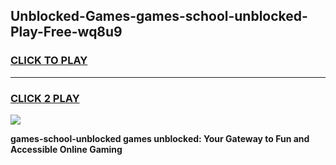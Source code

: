 
## Unblocked-Games-games-school-unblocked-Play-Free-wq8u9
<h3>
<a href="https://premium76.site?title=games-school-unblocked&ref=10A">CLICK TO PLAY</a></h3>
<hr>

<h3>
<a href="https://premium76.site?title=games-school-unblocked&ref=10A">CLICK 2 PLAY</a>
  
</h3>

<a href="https://premium76.site?title=games-school-unblocked&ref=10A"><img src="https://clearcache.store/games.png"></a>


**games-school-unblocked games unblocked: Your Gateway to Fun and Accessible Online Gaming**
